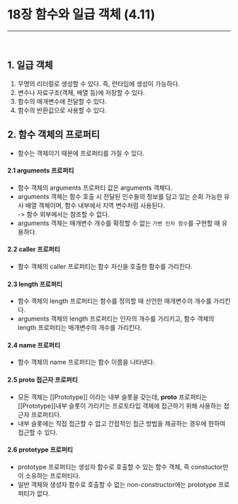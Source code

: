 # 18장 함수와 일급 객체 (4.11)
<hr>
<br>

## 1. 일급 객체
1. 무명의 리터럴로 생성할 수 있다. 즉, 런타임에 생성이 가능하다.
2. 변수나 자료구조(객체, 배열 등)에 저장할 수 있다.
3. 함수의 매개변수에 전달할 수 있다.
4. 함수의 반환값으로 사용할 수 있다.

## 2. 함수 객체의 프로퍼티
- 함수는 객체이기 때문에 프로퍼티를 가질 수 있다.

#### 2.1 arguments 프로퍼티
- 함수 객체의 arguments 프로퍼티 값은 arguments 객체다.
- arguments 객체는 함수 호출 시 전달된 인수들의 정보를 담고 있는 순회 가능한 유사 배열 객체이며, 함수 내부에서 지역 변수처럼 사용된다. <br> -> 함수 외부에서는 참조할 수 없다.
- arguments 객체는 매개변수 개수를 확정할 수 없는 `가변 인자 함수`를 구현할 때 유용하다.

#### 2.2 caller 프로퍼티
- 함수 객체의 caller 프로퍼티는 함수 자신을 호출한 함수를 가리킨다.

#### 2.3 length 프로퍼티
- 함수 객체의 length 프로퍼티는 함수를 정의할 때 선언한 매개변수의 개수를 가리킨다.
- arguments 객체의 length 프로퍼티는 인자의 개수를 가리키고, 함수 객체의 length 프로퍼티는 매개변수의 개수를 가리킨다.

#### 2.4 name 프로퍼티
- 함수 객체의 name 프로퍼티는 함수 이름을 나타낸다.

#### 2.5 __proto__ 접근자 프로퍼티
- 모든 객체는 [[Prototype]] 이라는 내부 슬롯을 갖는데, __proto__ 프로퍼티는 [[Prototype]]내부 슬롯이 가리키는 프로토타입 객체에 접근하기 위해 사용하는 접근자 프로퍼티다.
- 내부 슬롯에는 직접 접근할 수 없고 간접적인 접근 방법을 제공하는 경우에 한하여 접근할 수 있다.

#### 2.6 prototype 프로퍼티
- prototype 프로퍼티는 생성자 함수로 호출할 수 있는 함수 객체, 즉 constuctor만이 소유하는 프로퍼티다.
- 일반 객체와 생성자 함수로 호출할 수 없는 non-constructor에는 prototype 프로퍼티가 없다.
